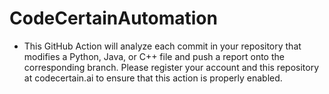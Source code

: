 # CodeCertainAutomation

* This GitHub Action will analyze each commit in your repository that modifies a Python, Java, or C++ file and push a report onto the corresponding branch. Please register your account and this repository at codecertain.ai to ensure that this action is properly enabled.
